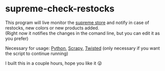 # supreme-check-restocks
This program will live monitor the [supreme store](https://www.supremenewyork.com/shop/all) 
and notify in case of restocks, new colors or new products added.    
(Right now it notifies the changes in the comand line, but you can edit it as you prefer)

Necessary for usage:
  [Python](https://www.python.org/),
  [Scrapy](https://scrapy.org/),
  [Twisted](https://pypi.org/project/Twisted/) (only necessary if you want the script to continue running)
  
I built this in a couple hours, hope you like it 😜
